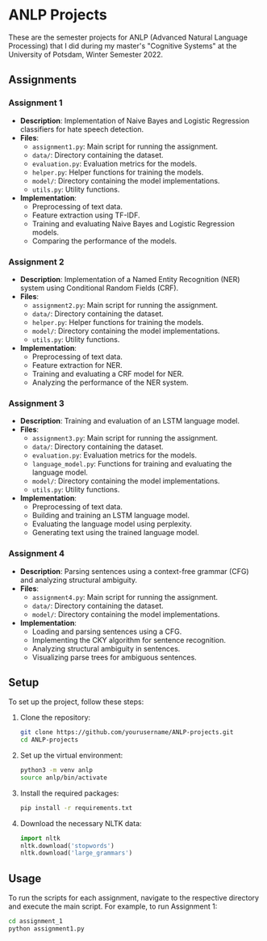 # ANLP Projects

These are the semester projects for ANLP (Advanced Natural Language Processing) that I did during my master's "Cognitive Systems" at the University of Potsdam, Winter Semester 2022.

## Assignments

### Assignment 1
- **Description**: Implementation of Naive Bayes and Logistic Regression classifiers for hate speech detection.
- **Files**:
  - `assignment1.py`: Main script for running the assignment.
  - `data/`: Directory containing the dataset.
  - `evaluation.py`: Evaluation metrics for the models.
  - `helper.py`: Helper functions for training the models.
  - `model/`: Directory containing the model implementations.
  - `utils.py`: Utility functions.
- **Implementation**:
  - Preprocessing of text data.
  - Feature extraction using TF-IDF.
  - Training and evaluating Naive Bayes and Logistic Regression models.
  - Comparing the performance of the models.

### Assignment 2
- **Description**: Implementation of a Named Entity Recognition (NER) system using Conditional Random Fields (CRF).
- **Files**:
  - `assignment2.py`: Main script for running the assignment.
  - `data/`: Directory containing the dataset.
  - `helper.py`: Helper functions for training the models.
  - `model/`: Directory containing the model implementations.
  - `utils.py`: Utility functions.
- **Implementation**:
  - Preprocessing of text data.
  - Feature extraction for NER.
  - Training and evaluating a CRF model for NER.
  - Analyzing the performance of the NER system.

### Assignment 3
- **Description**: Training and evaluation of an LSTM language model.
- **Files**:
  - `assignment3.py`: Main script for running the assignment.
  - `data/`: Directory containing the dataset.
  - `evaluation.py`: Evaluation metrics for the models.
  - `language_model.py`: Functions for training and evaluating the language model.
  - `model/`: Directory containing the model implementations.
  - `utils.py`: Utility functions.
- **Implementation**:
  - Preprocessing of text data.
  - Building and training an LSTM language model.
  - Evaluating the language model using perplexity.
  - Generating text using the trained language model.

### Assignment 4
- **Description**: Parsing sentences using a context-free grammar (CFG) and analyzing structural ambiguity.
- **Files**:
  - `assignment4.py`: Main script for running the assignment.
  - `data/`: Directory containing the dataset.
  - `model/`: Directory containing the model implementations.
- **Implementation**:
  - Loading and parsing sentences using a CFG.
  - Implementing the CKY algorithm for sentence recognition.
  - Analyzing structural ambiguity in sentences.
  - Visualizing parse trees for ambiguous sentences.

## Setup

To set up the project, follow these steps:

1. Clone the repository:
    ```sh
    git clone https://github.com/yourusername/ANLP-projects.git
    cd ANLP-projects
    ```

2. Set up the virtual environment:
    ```sh
    python3 -m venv anlp
    source anlp/bin/activate
    ```

3. Install the required packages:
    ```sh
    pip install -r requirements.txt
    ```

4. Download the necessary NLTK data:
    ```python
    import nltk
    nltk.download('stopwords')
    nltk.download('large_grammars')
    ```

## Usage

To run the scripts for each assignment, navigate to the respective directory and execute the main script. For example, to run Assignment 1:
```sh
cd assignment_1
python assignment1.py